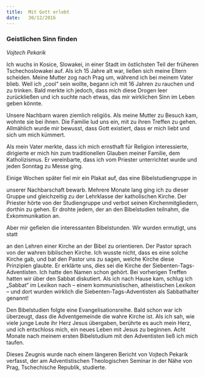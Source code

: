 ```yaml
---
title:  Mit Gott erlebt
date:   30/12/2016
---
```


### Geistlichen Sinn finden 

_Vojtech Pekarik_ 

Ich wuchs in Kosice, Slowakei, in einer Stadt im östlichsten Teil der früheren Tschechoslowakei auf. Als ich 15 Jahre alt war, ließen sich meine Eltern scheiden. Meine Mutter zog nach Prag um, während ich bei meinem Vater blieb. Weil ich „cool“ sein wollte, begann ich mit 16 Jahren zu rauchen und zu trinken. Bald merkte ich jedoch, dass mich diese Drogen leer zurückließen und ich suchte nach etwas, das mir wirklichen Sinn im Leben geben könnte. 

Unsere Nachbarn waren ziemlich religiös. Als meine Mutter zu Besuch kam, wohnte sie bei ihnen. Die Familie lud uns ein, mit zu ihren Treffen zu gehen. Allmählich wurde mir bewusst, dass Gott existiert, dass er mich liebt und sich um mich kümmert. 

Als mein Vater merkte, dass ich mich ernsthaft für Religion interessierte, dirigierte er mich hin zum traditionellen Glauben meiner Familie, dem Katholizismus. Er vereinbarte, dass ich vom Priester unterrichtet wurde und jeden Sonntag zu Messe ging. 

Einige Wochen später fiel mir ein Plakat auf, das eine Bibelstudiengruppe in 

unserer Nachbarschaft bewarb. Mehrere Monate lang ging ich zu dieser Gruppe und gleichzeitig zu der Lehrklasse der katholischen Kirche. Der Priester hörte von der Studiengruppe und verbot seinen Kirchenmitgliedern, dorthin zu gehen. Er drohte jedem, der an den Bibelstudien teilnahm, die Exkommunikation an. 

Aber mir gefielen die interessanten Bibelstunden. Wir wurden ermutigt, uns statt 

an den Lehren einer Kirche an der Bibel zu orientieren. Der Pastor sprach von der wahren biblischen Kirche. Ich wusste nicht, dass es eine solche Kirche gab, und bat den Pastor uns zu sagen, welche Kirche diese Prinzipien glaubte. Er erklärte uns, dies sei die Kirche der Siebenten-Tags-Adventisten. Ich hatte den Namen schon gehört. Bei vorherigen Treffen hatten wir über den Sabbat diskutiert. Als ich nach Hause kam, schlug ich „Sabbat“ im Lexikon nach – einem kommunistischen, atheistischen Lexikon – und dort wurden wirklich die Siebenten-Tags-Adventisten als Sabbathalter genannt! 

Den Bibelstudien folgte eine Evangelisationsreihe. Bald schon war ich überzeugt, dass die Adventgemeinde die wahre Kirche ist. Als ich sah, wie viele junge Leute ihr Herz Jesus übergaben, berührte es auch mein Herz, und ich entschloss mich, ein neues Leben mit Jesus zu beginnen. Acht Monate nach meinem ersten Bibelstudium mit den Adventisten ließ ich mich taufen. 

Dieses Zeugnis wurde nach einem längeren Bericht von Vojtech Pekarik verfasst, der am Adventistischen Theologischen Seminar in der Nähe von Prag, Tschechische Republik, studierte. 